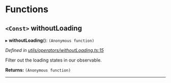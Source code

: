 

# Functions

<a id="withoutloading"></a>

## `<Const>` withoutLoading

▸ **withoutLoading**(): `(Anonymous function)`

*Defined in [utils/operators/withoutLoading.ts:15](https://github.com/paritytech/js-libs/blob/de07639/packages/light.js/src/utils/operators/withoutLoading.ts#L15)*

Filter out the loading states in our observable.

**Returns:** `(Anonymous function)`

___

